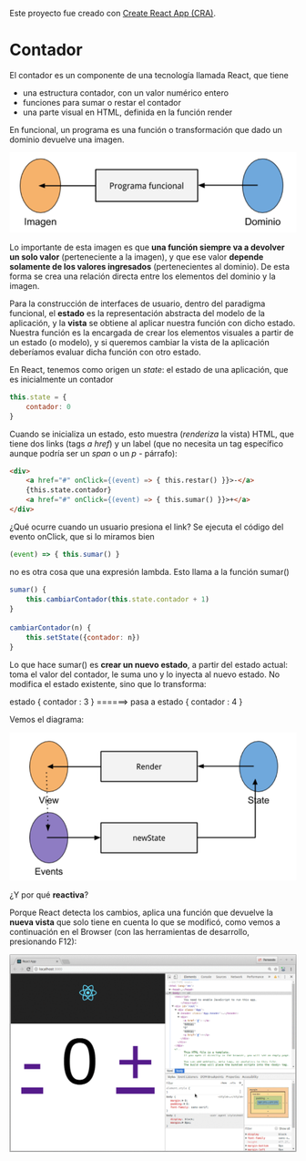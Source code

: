 Este proyecto fue creado con [Create React App (CRA)](https://github.com/facebookincubator/create-react-app).

# Contador

El contador es un componente de una tecnología llamada React, que tiene

- una estructura contador, con un valor numérico entero
- funciones para sumar o restar el contador
- una parte visual en HTML, definida en la función render

En funcional, un programa es una función o transformación que dado un dominio devuelve una imagen.

![images](images/funcional.png)

Lo importante de esta imagen es que **una función siempre va a devolver un solo valor** (perteneciente a la imagen), y que ese valor **depende solamente de los valores ingresados** (pertenecientes al dominio). De esta forma se crea una relación directa entre los elementos del dominio y la imagen.

Para la construcción de interfaces de usuario, dentro del paradigma funcional, 
el **estado** es la representación abstracta del modelo de la aplicación, y la **vista** se obtiene al aplicar nuestra función con dicho estado. Nuestra función es la encargada de crear los elementos visuales a partir de un estado (o modelo), y si queremos cambiar la vista de la aplicación deberíamos evaluar dicha función con otro estado. 

En React, tenemos como origen un _state_: el estado de una aplicación, que es inicialmente un contador

```javascript
this.state = {
    contador: 0
}
```

Cuando se inicializa un estado, esto muestra (_renderiza_ la vista) HTML, que tiene dos links (tags _a href_) y un label (que no necesita un tag específico aunque podría ser un _span_ o un _p_ - párrafo):

```html
<div>
    <a href="#" onClick={(event) => { this.restar() }}>-</a>
    {this.state.contador}
    <a href="#" onClick={(event) => { this.sumar() }}>+</a>
</div>
```

¿Qué ocurre cuando un usuario presiona el link? Se ejecuta el código del evento onClick, que si lo miramos bien

```javascript
(event) => { this.sumar() }
```

no es otra cosa que una expresión lambda. Esto llama a la función sumar() 

```javascript
sumar() {
    this.cambiarContador(this.state.contador + 1)
}

cambiarContador(n) {
    this.setState({contador: n})
}
```

Lo que hace sumar() es **crear un nuevo estado**, a partir del estado actual: toma el valor del contador, le suma uno y lo inyecta al nuevo estado. No modifica el estado existente, sino que lo transforma:

estado { contador : 3 }  ======>  pasa a estado { contador : 4 }

Vemos el diagrama:

![images](images/flujo_react.png)

¿Y por qué **reactiva**?

Porque React detecta los cambios, aplica una función que devuelve la **nueva vista** que solo tiene en cuenta lo que se modificó, como vemos a continuación en el Browser (con las herramientas de desarrollo, presionando F12):

![video](images/demo.gif)